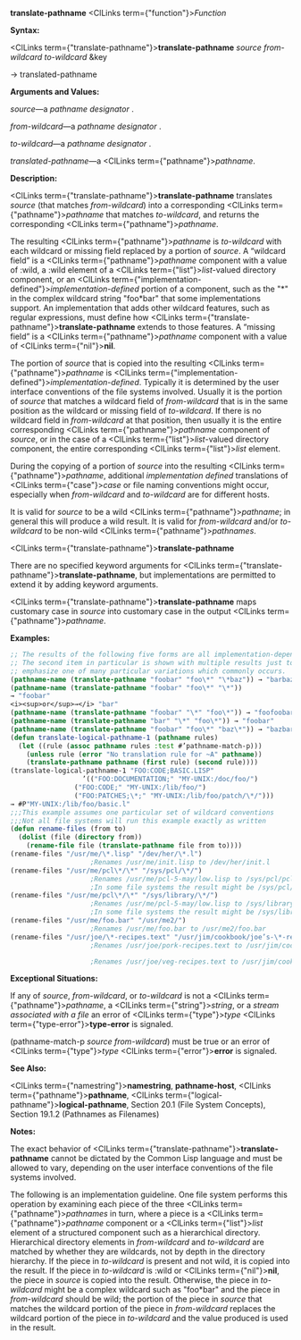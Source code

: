 **translate-pathname** <ClLinks  term={"function"}><i>Function</i></ClLinks> 



**Syntax:** 



<ClLinks  term={"translate-pathname"}><b>translate-pathname</b></ClLinks> *source from-wildcard to-wildcard* &amp;key 



→ translated-pathname 



**Arguments and Values:** 



*source*—a *pathname designator* . 



*from-wildcard*—a *pathname designator* . 



*to-wildcard*—a *pathname designator* . 



*translated-pathname*—a <ClLinks  term={"pathname"}><i>pathname</i></ClLinks>. 



**Description:** 



<ClLinks  term={"translate-pathname"}><b>translate-pathname</b></ClLinks> translates *source* (that matches *from-wildcard*) into a corresponding <ClLinks  term={"pathname"}><i>pathname</i></ClLinks> that matches *to-wildcard*, and returns the corresponding <ClLinks  term={"pathname"}><i>pathname</i></ClLinks>. 



The resulting <ClLinks  term={"pathname"}><i>pathname</i></ClLinks> is *to-wildcard* with each wildcard or missing field replaced by a portion of *source*. A “wildcard field” is a <ClLinks  term={"pathname"}><i>pathname</i></ClLinks> component with a value of :wild, a :wild element of a <ClLinks  term={"list"}><i>list</i></ClLinks>-valued directory component, or an <ClLinks  term={"implementation-defined"}><i>implementation-defined</i></ClLinks> portion of a component, such as the "\*" in the complex wildcard string "foo\*bar" that some implementations support. An implementation that adds other wildcard features, such as regular expressions, must define how <ClLinks  term={"translate-pathname"}><b>translate-pathname</b></ClLinks> extends to those features. A “missing field” is a <ClLinks  term={"pathname"}><i>pathname</i></ClLinks> component with a value of <ClLinks  term={"nil"}><b>nil</b></ClLinks>. 



The portion of *source* that is copied into the resulting <ClLinks  term={"pathname"}><i>pathname</i></ClLinks> is <ClLinks  term={"implementation-defined"}><i>implementation-defined</i></ClLinks>. Typically it is determined by the user interface conventions of the file systems involved. Usually it is the portion of *source* that matches a wildcard field of *from-wildcard* that is in the same position as the wildcard or missing field of *to-wildcard*. If there is no wildcard field in *from-wildcard* at that position, then usually it is the entire corresponding <ClLinks  term={"pathname"}><i>pathname</i></ClLinks> component of *source*, or in the case of a <ClLinks  term={"list"}><i>list</i></ClLinks>-valued directory component, the entire corresponding <ClLinks  term={"list"}><i>list</i></ClLinks> element. 



During the copying of a portion of *source* into the resulting <ClLinks  term={"pathname"}><i>pathname</i></ClLinks>, additional *implementation defined* translations of <ClLinks  term={"case"}><i>case</i></ClLinks> or file naming conventions might occur, especially when *from-wildcard* and *to-wildcard* are for different hosts. 



It is valid for *source* to be a wild <ClLinks  term={"pathname"}><i>pathname</i></ClLinks>; in general this will produce a wild result. It is valid for *from-wildcard* and/or *to-wildcard* to be non-wild <ClLinks  term={"pathname"}><i>pathnames</i></ClLinks>. 







 



 



<ClLinks  term={"translate-pathname"}><b>translate-pathname</b></ClLinks> 



There are no specified keyword arguments for <ClLinks  term={"translate-pathname"}><b>translate-pathname</b></ClLinks>, but implementations are permitted to extend it by adding keyword arguments. 



<ClLinks  term={"translate-pathname"}><b>translate-pathname</b></ClLinks> maps customary case in *source* into customary case in the output <ClLinks  term={"pathname"}><i>pathname</i></ClLinks>. 

**Examples:**
```lisp
;; The results of the following five forms are all implementation-dependent. 
;; The second item in particular is shown with multiple results just to 
;; emphasize one of many particular variations which commonly occurs. 
(pathname-name (translate-pathname "foobar" "foo\*" "\*baz")) → "barbaz" 
(pathname-name (translate-pathname "foobar" "foo\*" "\*")) 
→ "foobar" 
<i><sup>or</sup>→</i> "bar" 
(pathname-name (translate-pathname "foobar" "\*" "foo\*")) → "foofoobar" 
(pathname-name (translate-pathname "bar" "\*" "foo\*")) → "foobar" 
(pathname-name (translate-pathname "foobar" "foo\*" "baz\*")) → "bazbar" 
(defun translate-logical-pathname-1 (pathname rules) 
  (let ((rule (assoc pathname rules :test #’pathname-match-p))) 
    (unless rule (error "No translation rule for ~A" pathname)) 
    (translate-pathname pathname (first rule) (second rule)))) 
(translate-logical-pathname-1 "FOO:CODE;BASIC.LISP" 
			      ’(("FOO:DOCUMENTATION;" "MY-UNIX:/doc/foo/") 
				("FOO:CODE;" "MY-UNIX:/lib/foo/") 
				("FOO:PATCHES;\*;" "MY-UNIX:/lib/foo/patch/\*/"))) 
→ #P"MY-UNIX:/lib/foo/basic.l" 
;;;This example assumes one particular set of wildcard conventions 
;;;Not all file systems will run this example exactly as written 
(defun rename-files (from to) 
  (dolist (file (directory from)) 
    (rename-file file (translate-pathname file from to)))) 
(rename-files "/usr/me/\*.lisp" "/dev/her/\*.l") 
					;Renames /usr/me/init.lisp to /dev/her/init.l 
(rename-files "/usr/me/pcl\*/\*" "/sys/pcl/\*/") 
					;Renames /usr/me/pcl-5-may/low.lisp to /sys/pcl/pcl-5-may/low.lisp 
					;In some file systems the result might be /sys/pcl/5-may/low.lisp 
(rename-files "/usr/me/pcl\*/\*" "/sys/library/\*/") 
					;Renames /usr/me/pcl-5-may/low.lisp to /sys/library/pcl-5-may/low.lisp 
					;In some file systems the result might be /sys/library/5-may/low.lisp 
(rename-files "/usr/me/foo.bar" "/usr/me2/") 
					;Renames /usr/me/foo.bar to /usr/me2/foo.bar 
(rename-files "/usr/joe/\*-recipes.text" "/usr/jim/cookbook/joe’s-\*-rec.text") ;Renames /usr/joe/lamb-recipes.text to /usr/jim/cookbook/joe’s-lamb-rec.text 
					;Renames /usr/joe/pork-recipes.text to /usr/jim/cookbook/joe’s-pork-rec.text 

					;Renames /usr/joe/veg-recipes.text to /usr/jim/cookbook/joe’s-veg-rec.text 
```
**Exceptional Situations:** 



If any of *source*, *from-wildcard*, or *to-wildcard* is not a <ClLinks  term={"pathname"}><i>pathname</i></ClLinks>, a <ClLinks  term={"string"}><i>string</i></ClLinks>, or a *stream associated with a file* an error of <ClLinks  term={"type"}><i>type</i></ClLinks> <ClLinks  term={"type-error"}><b>type-error</b></ClLinks> is signaled. 



(pathname-match-p *source from-wildcard*) must be true or an error of <ClLinks  term={"type"}><i>type</i></ClLinks> <ClLinks  term={"error"}><b>error</b></ClLinks> is signaled. 



**See Also:** 



<ClLinks  term={"namestring"}><b>namestring</b></ClLinks>, **pathname-host**, <ClLinks  term={"pathname"}><b>pathname</b></ClLinks>, <ClLinks  term={"logical-pathname"}><b>logical-pathname</b></ClLinks>, Section 20.1 (File System Concepts), Section 19.1.2 (Pathnames as Filenames) 



**Notes:** 



The exact behavior of <ClLinks  term={"translate-pathname"}><b>translate-pathname</b></ClLinks> cannot be dictated by the Common Lisp language and must be allowed to vary, depending on the user interface conventions of the file systems involved. 



The following is an implementation guideline. One file system performs this operation by examining each piece of the three <ClLinks  term={"pathname"}><i>pathnames</i></ClLinks> in turn, where a piece is a <ClLinks  term={"pathname"}><i>pathname</i></ClLinks> component or a <ClLinks  term={"list"}><i>list</i></ClLinks> element of a structured component such as a hierarchical directory. Hierarchical directory elements in *from-wildcard* and *to-wildcard* are matched by whether they are wildcards, not by depth in the directory hierarchy. If the piece in *to-wildcard* is present and not wild, it is copied into the result. If the piece in *to-wildcard* is :wild or <ClLinks  term={"nil"}><b>nil</b></ClLinks>, the piece in *source* is copied into the result. Otherwise, the piece in *to-wildcard* might be a complex wildcard such as "foo\*bar" and the piece in *from-wildcard* should be wild; the portion of the piece in *source* that matches the wildcard portion of the piece in *from-wildcard* replaces the wildcard portion of the piece in *to-wildcard* and the value produced is used in the result. 



